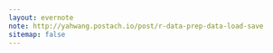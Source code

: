 ```yaml
---
layout: evernote
note: http://yahwang.postach.io/post/r-data-prep-data-load-save
sitemap: false
---
```


